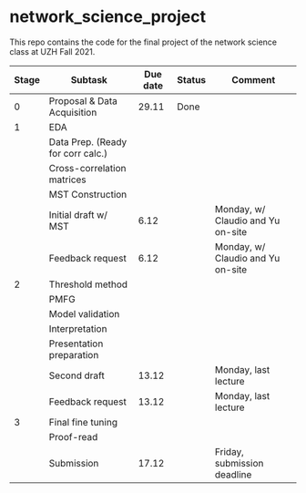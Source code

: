 # network_science_project
This repo contains the code for the final project of the network science class at UZH Fall 2021.

| Stage | Subtask                           | Due date | Status | Comment                           |
|-------|-----------------------------------|----------|--------|-----------------------------------|
| 0     | Proposal & Data Acquisition       | 29.11    | Done   |                                   |
| 1     | EDA                               |          |        |                                   |
|       | Data Prep. (Ready for corr calc.) |          |        |                                   |
|       | Cross-correlation matrices        |          |        |                                   |
|       | MST Construction                  |          |        |                                   |
|       | Initial draft w/ MST              | 6.12     |        | Monday, w/ Claudio and Yu on-site |
|       | Feedback request                  | 6.12     |        | Monday, w/ Claudio and Yu on-site |
| 2     | Threshold method                  |          |        |                                   |
|       | PMFG                              |          |        |                                   |
|       | Model validation                  |          |        |                                   |
|       | Interpretation                    |          |        |                                   |
|       | Presentation preparation          |          |        |                                   |
|       | Second draft                      | 13.12    |        | Monday, last lecture              |
|       | Feedback request                  | 13.12    |        | Monday, last lecture              |
| 3     | Final fine tuning                 |          |        |                                   |
|       | Proof-read                        |          |        |                                   |
|       | Submission                        | 17.12    |        | Friday, submission deadline       |